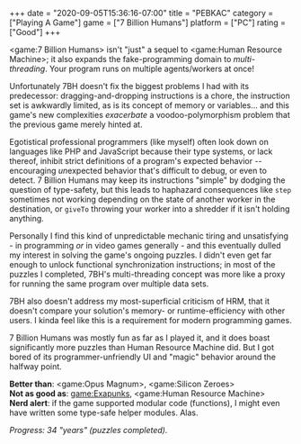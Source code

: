 +++
date = "2020-09-05T15:36:16-07:00"
title = "PEBKAC"
category = ["Playing A Game"]
game = ["7 Billion Humans"]
platform = ["PC"]
rating = ["Good"]
+++

<game:7 Billion Humans> isn't "just" a sequel to <game:Human Resource Machine>; it also expands the fake-programming domain to <i>multi-threading</i>.  Your program runs on multiple agents/workers at once!

Unfortunately 7BH doesn't fix the biggest problems I had with its predecessor: dragging-and-dropping instructions is a chore, the instruction set is awkwardly limited, as is its concept of memory or variables... and this game's new complexities <i>exacerbate</i> a voodoo-polymorphism problem that the previous game merely hinted at.

Egotistical professional programmers (like myself) often look down on languages like PHP and JavaScript because their type systems, or lack thereof, inhibit strict definitions of a program's expected behavior -- encouraging <i>un</i>expected behavior that's difficult to debug, or even to detect.  7 Billion Humans may keep its instructions "simple" by dodging the question of type-safety, but this leads to haphazard consequences like `step` sometimes not working depending on the state of another worker in the destination, or `giveTo` throwing your worker into a shredder if it isn't holding anything.

Personally I find this kind of unpredictable mechanic tiring and unsatisfying - in programming <i>or</i> in video games generally - and this eventually dulled my interest in solving the game's ongoing puzzles.  I didn't even get far enough to unlock functional synchronization instructions; in most of the puzzles I completed, 7BH's multi-threading concept was more like a proxy for running the same program over multiple data sets.

7BH also doesn't address my most-superficial criticism of HRM, that it doesn't compare your solution's memory- or runtime-efficiency with other users.  I kinda feel like this is a requirement for modern programming games.

7 Billion Humans was mostly fun as far as I played it, and it does boast significantly more puzzles than Human Resource Machine did.  But I got bored of its programmer-unfriendly UI and "magic" behavior around the halfway point.

<b>Better than</b>: <game:Opus Magnum>, <game:Silicon Zeroes>  
<b>Not as good as</b>: <game:Exapunks>, <game:Human Resource Machine>  
<b>Nerd alert</b>: if the game supported modular code (functions), I might even have written some type-safe helper modules.  Alas.

<i>Progress: 34 "years" (puzzles completed).</i>
